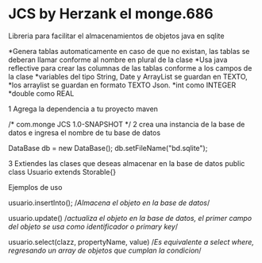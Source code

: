 # JCS by Herzank el monge.686
Libreria para facilitar el almacenamientos de objetos java en sqlite

*Genera tablas automaticamente en caso de que no existan, las tablas se deberan llamar conforme al nombre en plural de la clase
*Usa java reflective para crear las columnas de las tablas conforme a los campos de la clase
*variables del tipo String, Date y ArrayList se guardan en TEXTO, 
*los arraylist se guardan en formato TEXTO Json.
*int como INTEGER
*double como REAL

1 Agrega la dependencia a tu proyecto maven

/*
<dependency>
    <groupId>com.monge</groupId>
    <artifactId>JCS</artifactId>
    <version>1.0-SNAPSHOT</version>
</dependency>
*/
2 crea una instancia de la base de datos e ingresa el nombre de tu base de datos

DataBase db = new DataBase();
        db.setFileName("bd.sqlite");


       
3 Extiendes las clases que deseas almacenar en la base de datos
  public class Usuario extends Storable{}

  Ejemplos de uso

  usuario.insertInto(); /*Almacena el objeto en la base de datos*/

  usuario.update() /*actualiza el objeto en la base de datos, el primer campo del objeto se usa como identificador o primary key*/

  usuario.select(clazz, propertyName, value) /*Es equivalente a select where, regresando un array de objetos que cumplan la condicion*/

  
